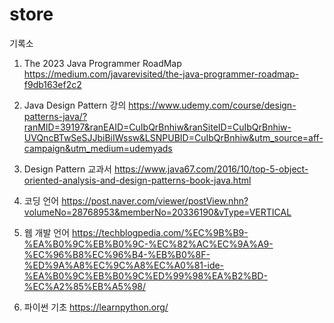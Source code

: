 # store

기록소

1. The 2023 Java Programmer RoadMap
https://medium.com/javarevisited/the-java-programmer-roadmap-f9db163ef2c2

2. Java Design Pattern 강의
https://www.udemy.com/course/design-patterns-java/?ranMID=39197&ranEAID=CuIbQrBnhiw&ranSiteID=CuIbQrBnhiw-UVQncBTwSeSJJbiBiIWssw&LSNPUBID=CuIbQrBnhiw&utm_source=aff-campaign&utm_medium=udemyads

3. Design Pattern 교과서
https://www.java67.com/2016/10/top-5-object-oriented-analysis-and-design-patterns-book-java.html

4. 코딩 언어
https://post.naver.com/viewer/postView.nhn?volumeNo=28768953&memberNo=20336190&vType=VERTICAL

5. 웹 개발 언어
https://techblogpedia.com/%EC%9B%B9-%EA%B0%9C%EB%B0%9C-%EC%82%AC%EC%9A%A9-%EC%96%B8%EC%96%B4-%EB%B0%8F-%ED%9A%A8%EC%9C%A8%EC%A0%81-ide-%EA%B0%9C%EB%B0%9C%ED%99%98%EA%B2%BD-%EC%A2%85%EB%A5%98/

6. 파이썬 기초
https://learnpython.org/

